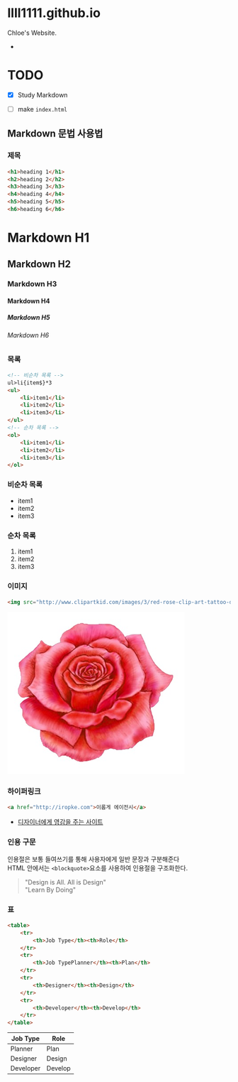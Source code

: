 # llll1111.github.io
Chloe's Website.

-

# TODO

- [x] Study Markdown
- [ ] make `index.html`


## Markdown 문법 사용법

### 제목

```html
<h1>heading 1</h1>
<h2>heading 2</h2>
<h3>heading 3</h3>
<h4>heading 4</h4>
<h5>heading 5</h5>
<h6>heading 6</h6>
```

# Markdown H1
## Markdown H2
### Markdown H3
#### Markdown H4
##### Markdown H5
###### Markdown H6

### 목록

```html
<!-- 비순차 목록 -->
ul>li{item$}*3
<ul>
	<li>item1</li>
	<li>item2</li>
	<li>item3</li>
</ul>
<!-- 순차 목록 -->
<ol>
	<li>item1</li>
	<li>item2</li>
	<li>item3</li>
</ol>
```

### 비순차 목록

- item1
- item2
- item3

### 순차 목록

1. item1
1. item2
1. item3

### 이미지

```html
<img src="http://www.clipartkid.com/images/3/red-rose-clip-art-tattoo-design-just-free-image-download-ToIStL-clipart.jpg" alt="rose">
```
![rose](Assets/rose.jpg "rose")

### 하이퍼링크

```html
<a href="http://iropke.com">이롭게 에이전시</a>
```

- [디자이너에게 영감을 주는 사이트](http://iropke.com/blog/archives/category/project-insight)

### 인용 구문

인용절은 보통 들여쓰기를 통해 사용자에게 일반 문장과 구분해준다<br>
HTML 안에서는 `<blockquote>`요소를 사용하여 인용절을 구조화한다.

> "Design is All. All is Design"<br>
> "Learn By Doing" <br>

### 표

```html	
<table>
	<tr>
		<th>Job Type</th><th>Role</th>
	</tr>
	<tr>
		<th>Job TypePlanner</th><th>Plan</th>
	</tr>
	<tr>
		<th>Designer</th><th>Design</th>
	</tr>
	<tr>
		<th>Developer</th><th>Develop</th>
	</tr>
</table>
```

Job Type | Role
---|---
Planner | Plan
Designer | Design
Developer | Develop